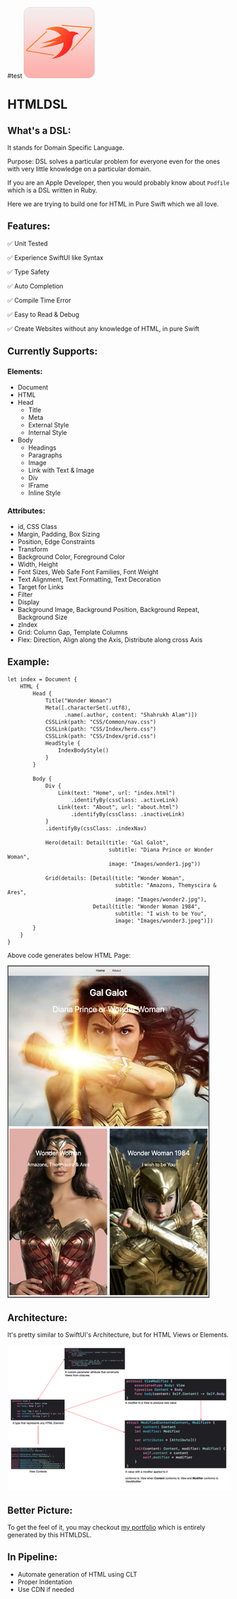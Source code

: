 #test
<img src="logo.png" width=160px>

# HTMLDSL

## What's a DSL:
It stands for Domain Specific Language.

Purpose: DSL solves a particular problem for everyone even for the ones with very little knowledge on a particular domain.  

If you are an Apple Developer, then you would probably know about `Podfile` which is a DSL written in Ruby.  

Here we are trying to build one for HTML in Pure Swift which we all love.

## Features:
✅ Unit Tested

✅ Experience SwiftUI like Syntax

✅ Type Safety

✅ Auto Completion

✅ Compile Time Error

✅ Easy to Read & Debug

✅ Create Websites without any knowledge of HTML, in pure Swift

## Currently Supports:

### Elements:
- Document
- HTML
- Head
    - Title
    - Meta
    - External Style
    - Internal Style
- Body
    - Headings
    - Paragraphs
    - Image
    - Link with Text & Image
    - Div
    - IFrame
    - Inline Style
### Attributes:
- id, CSS Class
- Margin, Padding, Box Sizing
- Position, Edge Constraints
- Transform
- Background Color, Foreground Color
- Width, Height
- Font Sizes, Web Safe Font Families, Font Weight
- Text Alignment, Text Formatting, Text Decoration
- Target for Links
- Filter
- Display
- Background Image, Background Position, Background Repeat, Background Size
- zIndex
- Grid: Column Gap, Template Columns
- Flex: Direction, Align along the Axis, Distribute along cross Axis

## Example:
```
let index = Document {
    HTML {
        Head {
            Title("Wonder Woman")
            Meta([.characterSet(.utf8),
                  .name(.author, content: "Shahrukh Alam")])
            CSSLink(path: "CSS/Common/nav.css")
            CSSLink(path: "CSS/Index/hero.css")
            CSSLink(path: "CSS/Index/grid.css")
            HeadStyle {
                IndexBodyStyle()
            }
        }
        
        Body {
            Div {
                Link(text: "Home", url: "index.html")
                    .identifyBy(cssClass: .activeLink)
                Link(text: "About", url: "about.html")
                    .identifyBy(cssClass: .inactiveLink)
            }
            .identifyBy(cssClass: .indexNav)
            
            Hero(detail: Detail(title: "Gal Galot",
                                subtitle: "Diana Prince or Wonder Woman",
                                image: "Images/wonder1.jpg"))
            
            Grid(details: [Detail(title: "Wonder Woman",
                                  subtitle: "Amazons, Themyscira & Ares",
                                  image: "Images/wonder2.jpg"),
                           Detail(title: "Wonder Woman 1984",
                                  subtitle: "I wish to be You",
                                  image: "Images/wonder3.jpeg")])
        }
    }
}
```
Above code generates below HTML Page:

<img src="Pages/Images/index.png" height=750px>

## Architecture:
It's pretty similar to SwiftUI's Architecture, but for HTML Views or Elements.

<img src="arch.png">

## Better Picture:
To get the feel of it, you may checkout [my portfolio](https://shahrukhalam.github.io/portfolio/) which is entirely generated by this HTMLDSL.

## In Pipeline:
- Automate generation of HTML using CLT
- Proper Indentation
- Use CDN if needed
